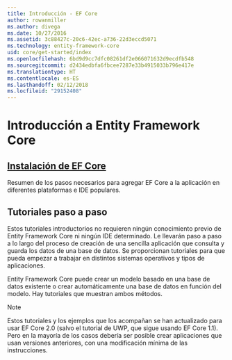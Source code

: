 ```yaml
---
title: Introducción - EF Core
author: rowanmiller
ms.author: divega
ms.date: 10/27/2016
ms.assetid: 3c88427c-20c6-42ec-a736-22d3eccd5071
ms.technology: entity-framework-core
uid: core/get-started/index
ms.openlocfilehash: 6bd9d9cc7dfc08261df2e066071632d9ecdfb548
ms.sourcegitcommit: d2434edbfa6fbcee7287e33b4915033b796e417e
ms.translationtype: HT
ms.contentlocale: es-ES
ms.lasthandoff: 02/12/2018
ms.locfileid: "29152408"
---
```

# <a name="getting-started-with-entity-framework-core"></a>Introducción a Entity Framework Core

## <a name="installing-ef-coreinstallindexmd"></a>[Instalación de EF Core](install/index.md)

Resumen de los pasos necesarios para agregar EF Core a la aplicación en diferentes plataformas e IDE populares.

## <a name="step-by-step-tutorials"></a>Tutoriales paso a paso

Estos tutoriales introductorios no requieren ningún conocimiento previo de Entity Framework Core ni ningún IDE determinado. Le llevarán paso a paso a lo largo del proceso de creación de una sencilla aplicación que consulta y guarda los datos de una base de datos. Se proporcionan tutoriales para que pueda empezar a trabajar en distintos sistemas operativos y tipos de aplicaciones.

Entity Framework Core puede crear un modelo basado en una base de datos existente o crear automáticamente una base de datos en función del modelo. Hay tutoriales que muestran ambos métodos.

> [!NOTE]  
> Estos tutoriales y los ejemplos que los acompañan se han actualizado para usar EF Core 2.0 (salvo el tutorial de UWP, que sigue usando EF Core 1.1). Pero en la mayoría de los casos debería ser posible crear aplicaciones que usan versiones anteriores, con una modificación mínima de las instrucciones. 
